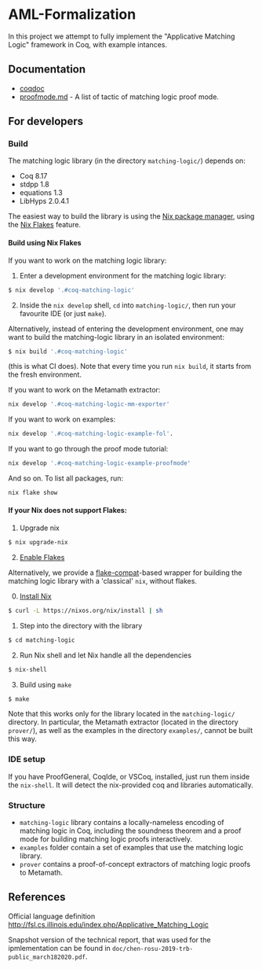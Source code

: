 # AML-Formalization

In this project we attempt to fully implement the "Applicative Matching Logic" framework in Coq, with example intances.

## Documentation

- [coqdoc](https://harp-project.github.io/AML-Formalization/branch/master/coqdoc/toc.html)
- [proofmode.md](proofmode.md) - A list of tactic of matching logic proof mode.
## For developers

### Build

The matching logic library (in the directory `matching-logic/`) depends on:
- Coq 8.17
- stdpp 1.8
- equations 1.3
- LibHyps 2.0.4.1

The easiest way to build the library is using the [Nix package manager](https://nixos.org/download.html),
using the [Nix Flakes](https://nixos.wiki/wiki/Flakes) feature.

#### Build using Nix Flakes

If you want to work on the matching logic library:

1. Enter a development environment for the matching logic library:
```sh
$ nix develop '.#coq-matching-logic'
```
2. Inside the `nix develop` shell, `cd` into `matching-logic/`, then run your favourite IDE (or just `make`).


Alternatively, instead of entering the development environment, one may want to
build the matching-logic library in an isolated environment:
```sh
$ nix build '.#coq-matching-logic'
```
(this is what CI does).
Note that every time you run `nix build`, it starts from the fresh environment.


If you want to work on the Metamath extractor:
```sh
nix develop '.#coq-matching-logic-mm-exporter'
```
If you want to work on examples:
```sh
nix develop '.#coq-matching-logic-example-fol'.
```
If you want to go through the proof mode tutorial:
```sh
nix develop '.#coq-matching-logic-example-proofmode'
```
And so on. To list all packages, run:
```sh
nix flake show
```


#### If your Nix does not support Flakes:

1. Upgrade nix
```sh
$ nix upgrade-nix
```
2. [Enable Flakes](https://nixos.wiki/wiki/Flakes)


Alternatively, we provide a [flake-compat](https://github.com/edolstra/flake-compat)-based wrapper for building the matching logic library
with a 'classical' `nix`, without flakes.

0. [Install Nix](https://nixos.org/download.html)
```sh
$ curl -L https://nixos.org/nix/install | sh
```

1. Step into the directory with the library
```sh
$ cd matching-logic
```

2. Run Nix shell and let Nix handle all the dependencies
```sh
$ nix-shell
```

3. Build using `make`
```sh
$ make
```

Note that this works only for the library located in the `matching-logic/` directory.
In particular, the Metamath extractor (located in the directory `prover/`), as well as
the examples in the directory `examples/`, cannot be built this way.


### IDE setup

If you have ProofGeneral, CoqIde, or VSCoq, installed, just run them inside the `nix-shell`.
It will detect the nix-provided coq and libraries automatically.

### Structure

- `matching-logic` library contains a locally-nameless encoding of matching logic in Coq, including the soundness theorem and a proof mode for building matching logic proofs interactively.
- `examples` folder contain a set of examples that use the matching logic library.
- `prover` contains a proof-of-concept extractors of matching logic proofs to Metamath.


## References

Official language definition http://fsl.cs.illinois.edu/index.php/Applicative_Matching_Logic

Snapshot version of the technical report, that was used for the ipmlementation can be found in `doc/chen-rosu-2019-trb-public_march182020.pdf`.
